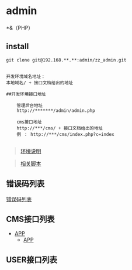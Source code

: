 ﻿# admin
*&（PHP）

install
-------

```bashs
git clone git@192.168.**.**:admin/zz_admin.git

```

```

开发环境域名地址：
本地域名/ + 接口文档给出的地址

##开发环境接口地址

    管理后台地址
    http://*******/admin/admin.php 
    
    cms接口地址
    http://***/cms/ + 接口文档给出的地址
    例 ： http://***/cms/index.php?c=index


```

>[环境说明](doc/environment.md#环境说明)

>[相关脚本](doc/script.md#脚本列表)

错误码列表
------------
[错误码列表](doc/errcode.md)
 
CMS接口列表
--------
- [APP](doc/appup.md#_3)
    - [APP](doc/appup.md#APP版本更新)


USER接口列表
--------



